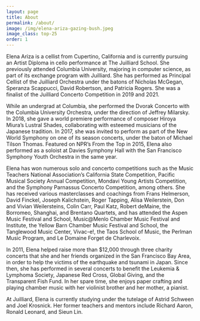 ```yaml
---
layout: page
title: About
permalink: /about/
image: /img/elena-ariza-gazing-bush.jpeg
image_class: top-25
order: 1
---
```


<!-- <img class="float-left" height="300px" width="246.58px" src="/img/Elena-Ariza-small.jpeg"> -->

Elena Ariza is a cellist from Cupertino, California and is currently pursuing an Artist Diploma in cello performance at The Juilliard School. She previously attended Columbia University, majoring in computer science, as part of its exchange program with Juilliard. She has performed as Principal Cellist of the Juilliard Orchestra under the batons of Nicholas McGegan, Speranza Scappucci, David Robertson, and Patricia Rogers. She was a finalist of the Juilliard Concerto Competition in 2019 and 2021.

While an undergrad at Columbia, she performed the Dvorak Concerto with the Columbia University Orchestra, under the direction of Jeffrey Milarsky. In 2018, she gave a world premiere performance of composer Hiroya Miura’s Lustral Shades, collaborating with esteemed musicians of the Japanese tradition. In 2017, she was invited to perform as part of the New World Symphony on one of its season concerts, under the baton of Michael Tilson Thomas. Featured on NPR’s From the Top in 2015, Elena also performed as a soloist at Davies Symphony Hall with the San Francisco Symphony Youth Orchestra in the same year. 

Elena has won numerous solo and concerto competitions such as the Music Teachers National Association’s California State Competition, Pacific Musical Society Annual Competition, Mondavi Young Artists Competition, and the Symphony Parnassus Concerto Competition, among others. She has received various masterclasses and coachings from Frans Helmerson, David Finckel, Joseph Kalichstein, Roger Tapping, Alisa Weilerstein, Don and Vivian Weilersteins, Colin Carr, Paul Katz, Robert deMaine, the Borromeo, Shanghai, and Brentano Quartets, and has attended the Aspen Music Festival and School, Music@Menlo Chamber Music Festival and Institute, the Yellow Barn Chamber Music Festival and School, the Tanglewood Music Center, Vivac-e!, the Taos School of Music, the Perlman Music Program, and Le Domaine Forget de Charlevoix.

In 2011, Elena helped raise more than $12,000 through three charity concerts that she and her friends organized in the San Francisco Bay Area, in order to help the victims of the earthquake and tsunami in Japan. Since then, she has performed in several concerts to benefit the Leukemia & Lymphoma Society, Japanese Red Cross, Global Giving, and the Transparent Fish Fund. In her spare time, she enjoys paper crafting and playing chamber music with her violinist brother and her mother, a pianist. 

At Juilliard, Elena is currently studying under the tutelage of Astrid Schween and Joel Krosnick. Her former teachers and mentors include Richard Aaron, Ronald Leonard, and Sieun Lin.
